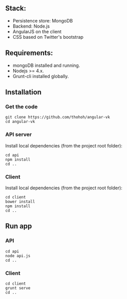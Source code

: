 ## Stack:

 * Persistence store: MongoDB
 * Backend: Node.js
 * AngularJS on the client
 * CSS based on Twitter's bootstrap

## Requirements:
* mongoDB installed and running.
* Nodejs >= 4.x.
* Grunt-cli installed globally.

## Installation

### Get the code 

```
git clone https://github.com/thohoh/angular-vk
cd angular-vk
```

### API server
Install local dependencies (from the project root folder):

```
cd api
npm install
cd ..
```

### Client
Install local dependencies (from the project root folder):

```
cd client
bower install
npm install
cd ..
```

## Run app

### API
```
cd api
node api.js
cd ..
```

### Client
```
cd client
grunt serve
cd ..
```
